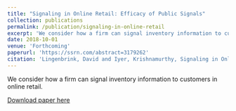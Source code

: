 ```yaml
---
title: "Signaling in Online Retail: Efficacy of Public Signals"
collection: publications
permalink: /publication/signaling-in-online-retail
excerpt: 'We consider how a firm can signal inventory information to customers in online retail.'
date: 2018-10-01
venue: 'Forthcoming'
paperurl: 'https://ssrn.com/abstract=3179262'
citation: 'Lingenbrink, David and Iyer, Krishnamurthy, Signaling in Online Retail: Efficacy of Public Signals (May 15, 2018). Available at SSRN: https://ssrn.com/abstract=3179262 or http://dx.doi.org/10.2139/ssrn.3179262'
---
```

We consider how a firm can signal inventory information to customers in online retail.

[Download paper here](https://ssrn.com/abstract=3179262)
